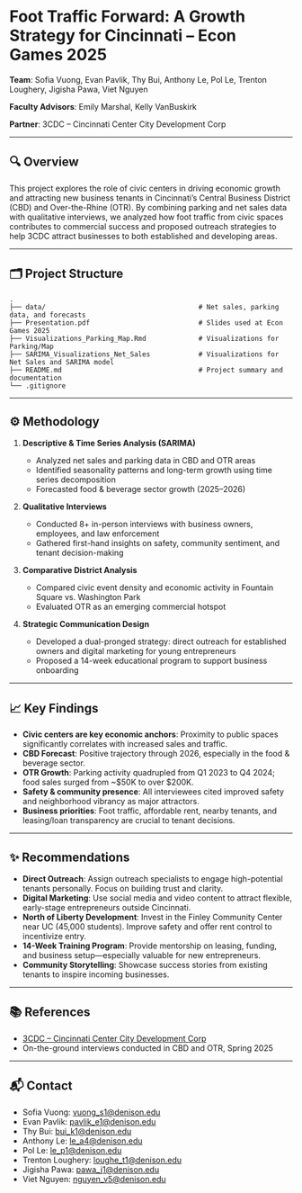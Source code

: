 # Foot Traffic Forward: A Growth Strategy for Cincinnati – Econ Games 2025

**Team**: Sofia Vuong, Evan Pavlik, Thy Bui, Anthony Le, Pol Le, Trenton Loughery, Jigisha Pawa, Viet Nguyen

**Faculty Advisors**: Emily Marshal, Kelly VanBuskirk

**Partner**: 3CDC – Cincinnati Center City Development Corp

---

## 🔍 Overview

This project explores the role of civic centers in driving economic growth and attracting new business tenants in Cincinnati’s Central Business District (CBD) and Over-the-Rhine (OTR). By combining parking and net sales data with qualitative interviews, we analyzed how foot traffic from civic spaces contributes to commercial success and proposed outreach strategies to help 3CDC attract businesses to both established and developing areas.

---

## 🗂 Project Structure

```
.
├── data/                                      # Net sales, parking data, and forecasts
├── Presentation.pdf                           # Slides used at Econ Games 2025
├── Visualizations_Parking_Map.Rmd             # Visualizations for Parking/Map
├── SARIMA_Visualizations_Net_Sales            # Visualizations for Net Sales and SARIMA model
├── README.md                                  # Project summary and documentation
└── .gitignore
```

---

## ⚙️ Methodology

1. **Descriptive & Time Series Analysis (SARIMA)**

   * Analyzed net sales and parking data in CBD and OTR areas
   * Identified seasonality patterns and long-term growth using time series decomposition
   * Forecasted food & beverage sector growth (2025–2026)

2. **Qualitative Interviews**

   * Conducted 8+ in-person interviews with business owners, employees, and law enforcement
   * Gathered first-hand insights on safety, community sentiment, and tenant decision-making

3. **Comparative District Analysis**

   * Compared civic event density and economic activity in Fountain Square vs. Washington Park
   * Evaluated OTR as an emerging commercial hotspot

4. **Strategic Communication Design**

   * Developed a dual-pronged strategy: direct outreach for established owners and digital marketing for young entrepreneurs
   * Proposed a 14-week educational program to support business onboarding

---

## 📈 Key Findings

* **Civic centers are key economic anchors**: Proximity to public spaces significantly correlates with increased sales and traffic.
* **CBD Forecast**: Positive trajectory through 2026, especially in the food & beverage sector.
* **OTR Growth**: Parking activity quadrupled from Q1 2023 to Q4 2024; food sales surged from \~\$50K to over \$200K.
* **Safety & community presence**: All interviewees cited improved safety and neighborhood vibrancy as major attractors.
* **Business priorities**: Foot traffic, affordable rent, nearby tenants, and leasing/loan transparency are crucial to tenant decisions.

---

## ✨ Recommendations

* **Direct Outreach**: Assign outreach specialists to engage high-potential tenants personally. Focus on building trust and clarity.
* **Digital Marketing**: Use social media and video content to attract flexible, early-stage entrepreneurs outside Cincinnati.
* **North of Liberty Development**: Invest in the Finley Community Center near UC (45,000 students). Improve safety and offer rent control to incentivize entry.
* **14-Week Training Program**: Provide mentorship on leasing, funding, and business setup—especially valuable for new entrepreneurs.
* **Community Storytelling**: Showcase success stories from existing tenants to inspire incoming businesses.

---

## 📚 References

* [3CDC – Cincinnati Center City Development Corp](https://www.3cdc.org/)
* On-the-ground interviews conducted in CBD and OTR, Spring 2025

---

## 📬 Contact

* Sofia Vuong: [vuong\_s1@denison.edu](mailto:vuong_s1@denison.edu)
* Evan Pavlik: [pavlik\_e1@denison.edu](mailto:pavlik_e1@denison.edu)
* Thy Bui: [bui\_k1@denison.edu](mailto:bui_k1@denison.edu)
* Anthony Le: [le\_a4@denison.edu](mailto:le_a4@denison.edu)
* Pol Le: [le\_p1@denison.edu](mailto:le_p1@denison.edu)
* Trenton Loughery: [loughe\_t1@denison.edu](mailto:loughe_t1@denison.edu)
* Jigisha Pawa: [pawa\_j1@denison.edu](mailto:pawa_j1@denison.edu)
* Viet Nguyen: [nguyen\_v5@denison.edu](mailto:nguyen_v5@denison.edu)


